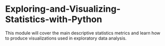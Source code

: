 # Exploring-and-Visualizing-Statistics-with-Python
This module will cover the main descriptive statistics metrics and learn how to produce visualizations used in exploratory data analysis.
